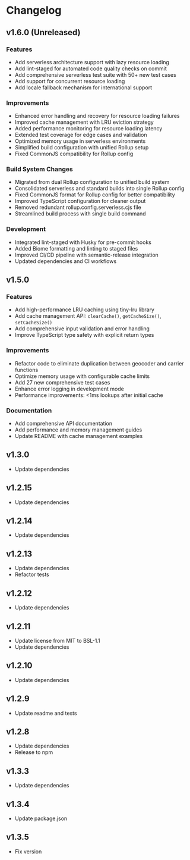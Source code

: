 # Changelog

## v1.6.0 (Unreleased)
### Features
- Add serverless architecture support with lazy resource loading
- Add lint-staged for automated code quality checks on commit
- Add comprehensive serverless test suite with 50+ new test cases
- Add support for concurrent resource loading
- Add locale fallback mechanism for international support

### Improvements  
- Enhanced error handling and recovery for resource loading failures
- Improved cache management with LRU eviction strategy
- Added performance monitoring for resource loading latency
- Extended test coverage for edge cases and validation
- Optimized memory usage in serverless environments
- Simplified build configuration with unified Rollup setup
- Fixed CommonJS compatibility for Rollup config

### Build System Changes
- Migrated from dual Rollup configuration to unified build system
- Consolidated serverless and standard builds into single Rollup config
- Fixed CommonJS format for Rollup config for better compatibility
- Improved TypeScript configuration for cleaner output
- Removed redundant rollup.config.serverless.cjs file
- Streamlined build process with single build command

### Development
- Integrated lint-staged with Husky for pre-commit hooks
- Added Biome formatting and linting to staged files
- Improved CI/CD pipeline with semantic-release integration
- Updated dependencies and CI workflows

## v1.5.0
### Features
- Add high-performance LRU caching using tiny-lru library
- Add cache management API: `clearCache()`, `getCacheSize()`, `setCacheSize()`
- Add comprehensive input validation and error handling
- Improve TypeScript type safety with explicit return types

### Improvements
- Refactor code to eliminate duplication between geocoder and carrier functions
- Optimize memory usage with configurable cache limits
- Add 27 new comprehensive test cases
- Enhance error logging in development mode
- Performance improvements: <1ms lookups after initial cache

### Documentation
- Add comprehensive API documentation
- Add performance and memory management guides
- Update README with cache management examples

## v1.3.0
- Update dependencies

## v1.2.15
- Update dependencies

## v1.2.14
- Update dependencies

## v1.2.13
- Update dependencies
- Refactor tests

## v1.2.12
- Update dependencies

## v1.2.11
- Update license from MIT to BSL-1.1
- Update dependencies

## v1.2.10
- Update dependencies

## v1.2.9
- Update readme and tests

## v1.2.8
- Update dependencies
- Release to npm

## v1.3.3
- Update dependencies

## v1.3.4
- Update package.json

## v1.3.5
- Fix version
